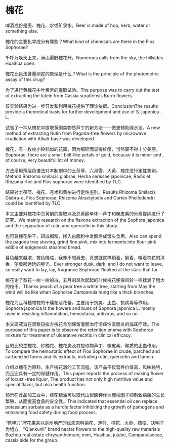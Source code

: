 # 槐花

<p><span class="chinese">啤酒成份是麦、槐花、水或矿泉水。</span><span class="english">Beer is made of hop, herb, water or something else.</span></p>

<p><span class="chinese">槐花的主要化学成分有哪些？</span><span class="english">What kind of chemicals are there in the Flos Sophorae?</span></p>

<p><span class="chinese">千呼万唤天上来，满山遍野槐花开。</span><span class="english">Numerous calls from the sky, the hillsides Huaihua open.</span></p>

<p><span class="chinese">槐花比色法含量测定的原理是什么？</span><span class="english">What is the principle of the photometric assay of this drug?</span></p>

<p><span class="chinese">为了进行黄槐花中叶黄素的提取试验。</span><span class="english">The purpose was to carry out the test of extracting the lutein from Cassia surattensis Burm flowers.</span></p>

<p><span class="chinese">该实验结果为进一步开发和利用槐花提供了理论依据。</span><span class="english">ConclusionThe results provide a theoretical basis for further development and use of S. japonica . L.</span></p>

<p><span class="chinese">试验了一种从槐花中提取黄酮类物质芦丁的新方法——微波辅助碱水法。</span><span class="english">A new method of extracting Rutin from Pagoda-tree flowers by microwave irradiation with Alkali-base was developed.</span></p>

<p><span class="chinese">槐花，有一枚枚小铃铛似的花瓣，因为细碎而显得纤瘦，当然算不得十分美丽。</span><span class="english">Sophorae, there are a small bell-like petals of gold, because it is minor and , of course, very beautiful lot of money.</span></p>

<p><span class="chinese">方法采用薄层色谱法对本制剂中的土茯苓、六月雪、大黄、槐花进行定性鉴别。</span><span class="english">Method Rhizoma smilacis glabrae, Herba serissae japonicae, Radix et Rhizoma rhei and Flos sophorae were identified by TLC.</span></p>

<p><span class="chinese">结果对土茯苓、槐花、苍术和黄柏进行定性鉴别。</span><span class="english">Results Rhizoma Smilacis Glabra-e, Flos Sophorae, Rhizoma Atractylodis and Cortex Phellodendri could be identified by TLC.</span></p>

<p><span class="chinese">本文主要对槐花中总黄酮的提取以及总黄酮单体—芦丁和槲皮素的分离提纯进行了研究。</span><span class="english">We mainly research on the flavone extraction of the Sophora japonica and the separation of rutin and quercetin in this study.</span></p>

<p><span class="chinese">也可将槐花烘干，研成细粉，掺入白面粉中发酵后成馒头食用。</span><span class="english">Also can spend the pagoda tree stoving, grind fine pink, mix into ferments into flour pink edible of epigenesis steamed bread.</span></p>

<p><span class="chinese">暮色越来越浓，夜色降临，我却不想离去，真想就这样躺着，躺着，嗅着槐花的清香，望着那远远的星光。</span><span class="english">Ever stronger dusk, dark, and I do not want to leave, so really want to lay, lay, fragrance Sophorae ?looked at the stars that far.</span></p>

<p><span class="chinese">桃花谢了梨花一树一树的白，五月的风吹起起的时候槐花便像风铃一样挂满了粗大的枝干。</span><span class="english">Thanks peach of a pear tree a white tree, starting from May the wind will be like when Sophorae Campanula hung like a thick branches.</span></p>

<p><span class="chinese">槐花为豆科植物槐的干燥花及花蕾，主要用于抗炎、止血、抗病毒等作用。</span><span class="english">Sophora japonica is the flowers and buds of Sophora japonica L. mostly used in resisting inflammation, hemostasia, antivirus, and so on.</span></p>

<p><span class="chinese">本文研究旨在观察自拟方槐花合剂保留灌肠治疗溃疡性直肠炎的临床疗效。</span><span class="english">The purpose of this paper is to observe the retention enema with Sophorae mixture for treatment of ulcerative rectitis in clinical efficacy.</span></p>

<p><span class="chinese">目的比较生槐花、炒槐花、槐花炭及其提取物芦丁、槲皮素、鞣质的止血作用。</span><span class="english">To compare the hemostatic effect of Flos Sophorae in crude, parched and carbonized forms and its extracts, including rutin, quercetin and tannin.</span></p>

<p><span class="chinese">介绍以槐花为原料，生产槐花酒的工艺流程。该产品不仅营养价值高，风味独特，而且还具有一定的保健作用。</span><span class="english">This paper reports the process of making flower of locust -tree liquor, The product has not only high nutritive value and special flavor, but also health function.</span></p>

<p><span class="chinese">预示在食品加工业中，槐花精油可以取代山梨酸钾作为栅栏因子抑制致病菌的生长繁殖，从而提高食品的安全性。</span><span class="english">This indicated that essential oil can replace potassium sorbate as a hurdle factor inhibiting the growth of pathogens and enhancing food safety during food process.</span></p>

<p><span class="chinese">“乾坤力”牌花果茶以亳州地产的优质原料菊花、薄荷、槐花、大枣、桔梗、决明子为组方。</span><span class="english">"Qiankunli" brand nectar flowers to the high-quality raw materials Bozhou real estate chrysanthemum, mint, Huaihua, jujube, Campanulaceae, cassia side for the group.</span></p>

